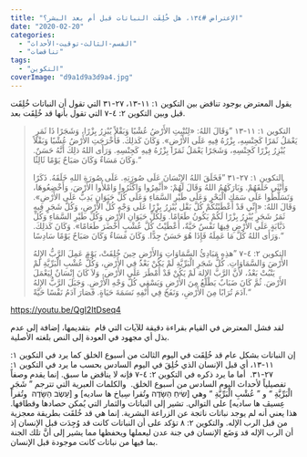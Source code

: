```yaml
---
title: "الإعتراض #١٣٤، هل خُلِقَت النباتات قبل أم بعد البشر؟"
date: "2020-02-20"
categories: 
  - "القسم-الثالث-توقيت-الأحداث"
  - "تناقضات"
tags: 
  - "التكوين"
coverImage: "d9a1d9a3d9a4.jpg"
---
```


يقول المعترض بوجود تناقض بين التكوين ١: ١١-١٣، ٢٧-٣١ التي تقول أن النباتات خُلِقَت قبل وبين التكوين ٢: ٤-٧ التي تقول بأنها قد خُلِقَت بعد.

>  التكوين ١: ١١-١٣ ”وَقَالَ اللهُ: «لِتُنْبِتِ الأَرْضُ عُشْبًا وَبَقْلاً يُبْزِرُ بِزْرًا، وَشَجَرًا ذَا ثَمَرٍ يَعْمَلُ ثَمَرًا كَجِنْسِهِ، بِزْرُهُ فِيهِ عَلَى الأَرْضِ». وَكَانَ كَذلِكَ. فَأَخْرَجَتِ الأَرْضُ عُشْبًا وَبَقْلاً يُبْزِرُ بِزْرًا كَجِنْسِهِ، وَشَجَرًا يَعْمَلُ ثَمَرًا بِزْرُهُ فِيهِ كَجِنْسِهِ. وَرَأَى اللهُ ذلِكَ أَنَّهُ حَسَنٌ. وَكَانَ مَسَاءٌ وَكَانَ صَبَاحٌ يَوْمًا ثَالِثًا.“
> 
> التكوين ١: ٢٧-٣١ ”فَخَلَقَ اللهُ الإِنْسَانَ عَلَى صُورَتِهِ. عَلَى صُورَةِ اللهِ خَلَقَهُ. ذَكَرًا وَأُنْثَى خَلَقَهُمْ. وَبَارَكَهُمُ اللهُ وَقَالَ لَهُمْ: «أَثْمِرُوا وَاكْثُرُوا وَامْلأُوا الأَرْضَ، وَأَخْضِعُوهَا، وَتَسَلَّطُوا عَلَى سَمَكِ الْبَحْرِ وَعَلَى طَيْرِ السَّمَاءِ وَعَلَى كُلِّ حَيَوَانٍ يَدِبُّ عَلَى الأَرْضِ». وَقَالَ اللهُ: «إِنِّي قَدْ أَعْطَيْتُكُمْ كُلَّ بَقْل يُبْزِرُ بِزْرًا عَلَى وَجْهِ كُلِّ الأَرْضِ، وَكُلَّ شَجَرٍ فِيهِ ثَمَرُ شَجَرٍ يُبْزِرُ بِزْرًا لَكُمْ يَكُونُ طَعَامًا. وَلِكُلِّ حَيَوَانِ الأَرْضِ وَكُلِّ طَيْرِ السَّمَاءِ وَكُلِّ دَبَّابَةٍ عَلَى الأَرْضِ فِيهَا نَفْسٌ حَيَّةٌ، أَعْطَيْتُ كُلَّ عُشْبٍ أَخْضَرَ طَعَامًا». وَكَانَ كَذلِكَ. وَرَأَى اللهُ كُلَّ مَا عَمِلَهُ فَإِذَا هُوَ حَسَنٌ جِدًّا. وَكَانَ مَسَاءٌ وَكَانَ صَبَاحٌ يَوْمًا سَادِسًا.“
> 
> التكوين ٢: ٤-٧ ”هذِهِ مَبَادِئُ السَّمَاوَاتِ وَالأَرْضِ حِينَ خُلِقَتْ، يَوْمَ عَمِلَ الرَّبُّ الإِلهُ الأَرْضَ وَالسَّمَاوَاتِ. كُلُّ شَجَرِ الْبَرِّيَّةِ لَمْ يَكُنْ بَعْدُ فِي الأَرْضِ، وَكُلُّ عُشْبِ الْبَرِّيَّةِ لَمْ يَنْبُتْ بَعْدُ، لأَنَّ الرَّبَّ الإِلهَ لَمْ يَكُنْ قَدْ أَمْطَرَ عَلَى الأَرْضِ، وَلاَ كَانَ إِنْسَانٌ لِيَعْمَلَ الأَرْضَ. ثُمَّ كَانَ ضَبَابٌ يَطْلَعُ مِنَ الأَرْضِ وَيَسْقِي كُلَّ وَجْهِ الأَرْضِ. وَجَبَلَ الرَّبُّ الإِلهُ آدَمَ تُرَابًا مِنَ الأَرْضِ، وَنَفَخَ فِي أَنْفِهِ نَسَمَةَ حَيَاةٍ. فَصَارَ آدَمُ نَفْسًا حَيَّةً.“

https://youtu.be/QgI2ItDseq4

لقد فشل المعترض في القيام بقراءة دقيقة للآيات التي قام  بتقديمها، إضافة إلى عدم بذل أي مجهود في العودة إلى النص بلغته الأصلية. 

إن النباتات بشكل عام قد خُلِقَت في اليوم الثالث من أسبوع الخلق كما يرد في التكوين ١: ١١-١٣، أي قبل الإنسان الذي خُلِقَ في اليوم السادس بحسب ما يرد في التكوين ١: ٢٧-٣١.  أما ما يرد ذكره في التكوين ٢: ٤-٧ فإنه لا يناقض ما سبق. إنما يقدم وصفاً تفصيلياً لأحداث اليوم السادس من أسبوع الخلق.  والكلمات العبرية التي تترجم ” شَجَرِ الْبَرِّيَّةِ “ و ” عُشْبِ الْبَرِّيَّةِ “ وهي \[שִׂיחַ הַשָּׂדֶה وتُقرا سِياخ ها ساديه\] و \[עֵשֶׂב הַשָּׂדֶה  وتُقرأ عِسيڤ ها ساديه\] على التوالي. تشير إلى النباتات والثمار التي يُمكن حصادها وقطافها. هذا يعني أنه لم يوجد نباتات ناتجة عن الزراعة البشرية. إنما هي قد خُلقَت بطريقة معجزية من قبل الرب الإله. والتكوين ٢: ٨ تؤكد على أن النباتات كانت قد وُجِدَت قبل الإنسان إذ أن الرب الإله قد وَضَع الإنسان في جنة عدن ليعملها ويحفظها مما يشير إلى أنَّ تلك الجنة بما فيها من نباتات كانت موجودة قبل الإنسان.
